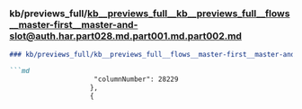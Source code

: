 ### kb/previews_full/kb__previews_full__kb__previews_full__flows__master-first__master-and-slot@auth.har.part028.md.part001.md.part002.md

```md
### kb/previews_full/kb__previews_full__flows__master-first__master-and-slot@auth.har.part028.md.part001.md (part 002)

```md
                     "columnNumber": 28229
                    },
                    {
        
```

```

```
